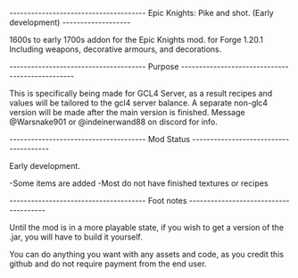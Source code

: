 -------------------------------------- Epic Knights: Pike and shot. (Early development) -------------------

1600s to early 1700s addon for the Epic Knights mod. for Forge 1.20.1 
Including weapons, decorative armours, and decorations.

-------------------------------------- Purpose ------------------------------------------------

This is specifically being made for GCL4 Server, as a result recipes and values will be tailored to the gcl4 server balance.
A separate non-glc4 version will be made after the main version is finished. Message @Warsnake901 or @indeinerwand88 on discord for info.

-------------------------------------- Mod Status --------------------------------------

Early development.

-Some items are added
-Most do not have finished textures or recipes

-------------------------------------- Foot notes --------------------------------------

Until the mod is in a more playable state, if you wish to get a version of the .jar, you will have to build it yourself.

You can do anything you want with any assets and code, as you credit this github and do not require payment from the end user.
